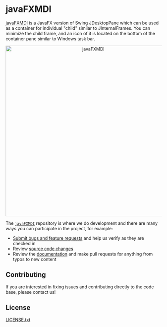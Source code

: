 # javaFXMDI

[javaFXMDI](https://github.com/lincolnminto/javaFXMDI) is a JavaFX version of Swing JDesktopPane which can be used as a container for individual "child" similar to JInternalFrames.  You can minimize the child frame, and an icon of it is located on the bottom of the container pane similar to Windows task bar.

<p align="center">
  <img width="550" alt="javaFXMDI" src="https://lincolnminto.files.wordpress.com/2015/11/untitled.jpg">
</p>

The [`javaFXMDI`](https://github.com/lincolnminto/javaFXMDI) repository is where we do development and there are many ways you can participate in the project, for example:

* [Submit bugs and feature requests](https://github.com/lincolnminto/javaFXMDI/issues) and help us verify as they are checked in
* Review [source code changes](https://github.com/lincolnminto/javaFXMDI/pulls)
* Review the [documentation](https://github.com/lincolnminto/javaFXMDI/wiki) and make pull requests for anything from typos to new content

## Contributing
If you are interested in fixing issues and contributing directly to the code base, please contact us!

## License
[LICENSE.txt](LICENSE.txt)
